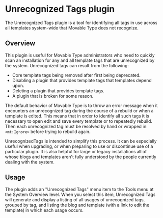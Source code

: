 # Unrecognized Tags plugin

The Unrecognized Tags plugin is a tool for identifying all tags in use across
all templates system-wide that Movable Type does not recognize.

## Overview

This plugin is useful for Movable Type administrators who need to quickly scan
an installation for any and all template tags that are unrecognized by the
system. Unrecognized tags can result from the following:

* Core template tags being removed after first being deprecated.
* Disabling a plugin that provides template tags that templates depend
  upon.
* Deleting a plugin that provides template tags.
* A plugin that is broken for some reason.

The default behavior of Movable Type is to throw an error message when it
encounters an unrecognized tag during the course of a rebuild or when a
template is edited. This means that in order to identify all such tags it is
necessary to open edit and save every template or to repeatedly rebuild. Then
each unrecognized tag must be resolved by hand or wrapped in `<mt:Ignore>`
before trying to rebuild again.

UnrecognizedTags is intended to simplify this process. It can be especially
useful when upgrading, or when preparing to use or discontinue use of a
particular plugin. It is also helpful for large or legacy installations all of
whose blogs and templates aren't fully understood by the people currently
dealing with the system.

## Usage

The plugin adds an "Unrecognized Tags" menu item to the Tools menu at the
System Overview level. When you select this item, Unrecognized Tags will
generate and display a listing of all usages of unrecognized tags, grouped by
tag, and listing the blog and template (with a link to edit the template) in
which each usage occurs.
